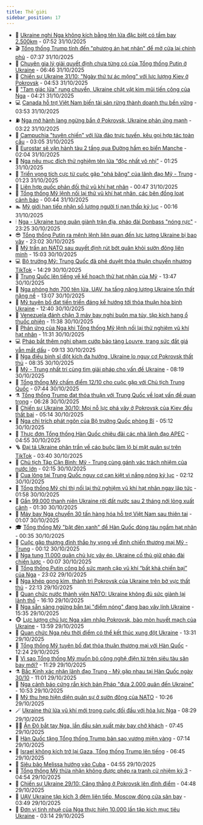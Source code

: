 ```yaml
---
title: Thế giới
sidebar_position: 17
---
```


<!-- dantri-the-gioi:START -->
- 🌋 [Ukraine nghi Nga không kích bằng tên lửa đặc biệt có tầm bay 2.500km](https://dantri.com.vn/the-gioi/ukraine-nghi-nga-khong-kich-bang-ten-lua-dac-biet-co-tam-bay-2500km-20251031143716630.htm) - 07:52 31/10/2025
- 🎬 [Tổng thống Trump tính đến &quot;phương án hạt nhân&quot; để mở cửa lại chính phủ](https://dantri.com.vn/the-gioi/tong-thong-trump-tinh-den-phuong-an-hat-nhan-de-mo-cua-lai-chinh-phu-20251031141850887.htm) - 07:37 31/10/2025
- 🧰 [Chuyên gia lý giải quyết định chưa từng có của Tổng thống Putin ở Ukraine](https://dantri.com.vn/the-gioi/chuyen-gia-ly-giai-quyet-dinh-chua-tung-co-cua-tong-thong-putin-o-ukraine-20251031132331610.htm) - 06:46 31/10/2025
- 🌋 [Chiến sự Ukraine 31/10: &quot;Ngày thứ tư ác mộng&quot; với lực lượng Kiev ở Pokrovsk](https://dantri.com.vn/the-gioi/chien-su-ukraine-3110-ngay-thu-tu-ac-mong-voi-luc-luong-kiev-o-pokrovsk-20251031111545610.htm) - 04:53 31/10/2025
- 🗽 [&quot;Tam giác lửa&quot; rung chuyển, Ukraine chật vật kìm mũi tiến công của Nga](https://dantri.com.vn/the-gioi/tam-giac-lua-rung-chuyen-ukraine-chat-vat-kim-mui-tien-cong-cua-nga-20251031111602108.htm) - 04:21 31/10/2025
- 💻 [Canada hỗ trợ Việt Nam biến tài sản rừng thành doanh thu bền vững](https://dantri.com.vn/the-gioi/canada-ho-tro-viet-nam-bien-tai-san-rung-thanh-doanh-thu-ben-vung-20251031104329156.htm) - 03:53 31/10/2025
- ⛽️ [Nga mở hành lang ngừng bắn ở Pokrovsk, Ukraine phản ứng mạnh](https://dantri.com.vn/the-gioi/nga-mo-hanh-lang-ngung-ban-o-pokrovsk-ukraine-phan-ung-manh-20251031101609246.htm) - 03:22 31/10/2025
- 🤩 [Campuchia &quot;tuyên chiến&quot; với lừa đảo trực tuyến, kêu gọi hợp tác toàn cầu](https://dantri.com.vn/the-gioi/campuchia-tuyen-chien-voi-lua-dao-truc-tuyen-keu-goi-hop-tac-toan-cau-20251031090651932.htm) - 03:05 31/10/2025
- 🧐 [Eurostar sẽ vận hành tàu 2 tầng qua Đường hầm eo biển Manche](https://dantri.com.vn/the-gioi/eurostar-se-van-hanh-tau-2-tang-qua-duong-ham-eo-bien-manche-20251031085610696.htm) - 02:04 31/10/2025
- 🎊 [Nga nêu mục đích thử nghiệm tên lửa “độc nhất vô nhị”](https://dantri.com.vn/the-gioi/nga-neu-muc-dich-thu-nghiem-ten-lua-doc-nhat-vo-nhi-20251031081405027.htm) - 01:25 31/10/2025
- 📝 [Triển vọng tích cực từ cuộc gặp &quot;phá băng&quot; của lãnh đạo Mỹ - Trung](https://dantri.com.vn/the-gioi/trien-vong-tich-cuc-tu-cuoc-gap-pha-bang-cua-lanh-dao-my-trung-20251031082246023.htm) - 01:23 31/10/2025
- 🤡 [Liên hợp quốc phản đối thử vũ khí hạt nhân](https://dantri.com.vn/the-gioi/lien-hop-quoc-phan-doi-thu-vu-khi-hat-nhan-20251031074045523.htm) - 00:47 31/10/2025
- 🥷 [Tổng thống Mỹ lệnh nối lại thử vũ khí hạt nhân, các bên đồng loạt cảnh báo](https://dantri.com.vn/the-gioi/tong-thong-my-lenh-noi-lai-thu-vu-khi-hat-nhan-cac-ben-dong-loat-canh-bao-20251031072659946.htm) - 00:44 31/10/2025
- 🏊 [Mỹ giới hạn tiếp nhận số lượng người tị nạn thấp kỷ lục](https://dantri.com.vn/the-gioi/my-gioi-han-tiep-nhan-so-luong-nguoi-ti-nan-thap-ky-luc-20251031071459239.htm) - 00:16 31/10/2025
- 🕯 [Nga - Ukraine tung quân giành trận địa, pháo đài Donbass &quot;nóng rực&quot;](https://dantri.com.vn/the-gioi/nga-ukraine-tung-quan-gianh-tran-dia-phao-dai-donbass-nong-ruc-20251031062122216.htm) - 23:25 30/10/2025
- 😎 [Tổng thống Putin ra mệnh lệnh liên quan đến lực lượng Ukraine bị bao vây](https://dantri.com.vn/the-gioi/tong-thong-putin-ra-menh-lenh-lien-quan-den-luc-luong-ukraine-bi-bao-vay-20251031055140987.htm) - 23:02 30/10/2025
- 🌈 [Mỹ trấn an NATO sau quyết định rút bớt quân khỏi sườn đông liên minh](https://dantri.com.vn/the-gioi/my-tran-an-nato-sau-quyet-dinh-rut-bot-quan-khoi-suon-dong-lien-minh-20251030212112489.htm) - 15:03 30/10/2025
- 💻 [Bộ trưởng Mỹ: Trung Quốc đã phê duyệt thỏa thuận chuyển nhượng TikTok](https://dantri.com.vn/the-gioi/bo-truong-my-trung-quoc-da-phe-duyet-thoa-thuan-chuyen-nhuong-tiktok-20251030205840973.htm) - 14:29 30/10/2025
- 🤖 [Trung Quốc lên tiếng về kế hoạch thử hạt nhân của Mỹ](https://dantri.com.vn/the-gioi/trung-quoc-len-tieng-ve-ke-hoach-thu-hat-nhan-cua-my-20251030201337274.htm) - 13:47 30/10/2025
- 🦏 [Nga phóng hơn 700 tên lửa, UAV, hạ tầng năng lượng Ukraine tổn thất nặng nề](https://dantri.com.vn/the-gioi/nga-phong-hon-700-ten-lua-uav-ha-tang-nang-luong-ukraine-ton-that-nang-ne-20251030193723309.htm) - 13:07 30/10/2025
- 🌁 [Mỹ tuyên bố đạt tiến triển đáng kể hướng tới thỏa thuận hòa bình Ukraine](https://dantri.com.vn/the-gioi/my-tuyen-bo-dat-tien-trien-dang-ke-huong-toi-thoa-thuan-hoa-binh-ukraine-20251030185551955.htm) - 12:40 30/10/2025
- 🐘 [Venezuela đánh chặn 3 máy bay nghi buôn ma túy, tập kích hang ổ thuốc phiện](https://dantri.com.vn/the-gioi/venezuela-danh-chan-3-may-bay-nghi-buon-ma-tuy-tap-kich-hang-o-thuoc-phien-20251030170924459.htm) - 11:38 30/10/2025
- 🥷 [Phản ứng của Nga khi Tổng thống Mỹ lệnh nối lại thử nghiệm vũ khí hạt nhân](https://dantri.com.vn/the-gioi/phan-ung-cua-nga-khi-tong-thong-my-lenh-noi-lai-thu-nghiem-vu-khi-hat-nhan-20251030182007533.htm) - 11:31 30/10/2025
- 💻 [Pháp bắt thêm nghi phạm cướp bảo tàng Louvre, trang sức đắt giá vẫn mất dấu](https://dantri.com.vn/the-gioi/phap-bat-them-nghi-pham-cuop-bao-tang-louvre-trang-suc-dat-gia-van-mat-dau-20251030155551733.htm) - 09:13 30/10/2025
- 🎡 [Nga điều binh sĩ đột kích đa hướng, Ukraine lo nguy cơ Pokrovsk thất thủ](https://dantri.com.vn/the-gioi/nga-dieu-binh-si-dot-kich-da-huong-ukraine-lo-nguy-co-pokrovsk-that-thu-20251030153049645.htm) - 08:35 30/10/2025
- 🧰 [Mỹ - Trung nhất trí cùng tìm giải pháp cho vấn đề Ukraine](https://dantri.com.vn/the-gioi/my-trung-nhat-tri-cung-tim-giai-phap-cho-van-de-ukraine-20251030145635254.htm) - 08:19 30/10/2025
- 🥸 [Tổng thống Mỹ chấm điểm 12/10 cho cuộc gặp với Chủ tịch Trung Quốc](https://dantri.com.vn/the-gioi/tong-thong-my-cham-diem-1210-cho-cuoc-gap-voi-chu-tich-trung-quoc-20251030143417841.htm) - 07:44 30/10/2025
- ⚗️ [Tổng thống Trump đạt thỏa thuận với Trung Quốc về loạt vấn đề quan trọng](https://dantri.com.vn/the-gioi/tong-thong-trump-dat-thoa-thuan-voi-trung-quoc-ve-loat-van-de-quan-trong-20251030131021275.htm) - 06:28 30/10/2025
- 🌮 [Chiến sự Ukraine 30/10: Mọi nỗ lực phá vây ở Pokrovsk của Kiev đều thất bại](https://dantri.com.vn/the-gioi/chien-su-ukraine-3010-moi-no-luc-pha-vay-o-pokrovsk-cua-kiev-deu-that-bai-20251030115832733.htm) - 05:14 30/10/2025
- 🎃 [Nga chỉ trích phát ngôn của Bộ trưởng Quốc phòng Bỉ](https://dantri.com.vn/the-gioi/nga-chi-trich-phat-ngon-cua-bo-truong-quoc-phong-bi-20251030120107795.htm) - 05:12 30/10/2025
- 💫 [Thực đơn Tổng thống Hàn Quốc chiêu đãi các nhà lãnh đạo APEC](https://dantri.com.vn/the-gioi/thuc-don-tong-thong-han-quoc-chieu-dai-cac-nha-lanh-dao-apec-20251030113311588.htm) - 04:55 30/10/2025
- 🪜 [Đại tá Ukraine phân trần về cáo buộc làm lộ bí mật quân sự trên TikTok](https://dantri.com.vn/the-gioi/dai-ta-ukraine-phan-tran-ve-cao-buoc-lam-lo-bi-mat-quan-su-tren-tiktok-20251030103435271.htm) - 03:40 30/10/2025
- 🌋 [Chủ tịch Tập Cận Bình: Mỹ - Trung cùng gánh vác trách nhiệm của nước lớn](https://dantri.com.vn/the-gioi/chu-tich-tap-can-binh-my-trung-cung-ganh-vac-trach-nhiem-cua-nuoc-lon-20251030083202381.htm) - 02:15 30/10/2025
- 🦏 [Cua lông tại Trung Quốc nguy cơ cạn kiệt vì nắng nóng kỷ lục](https://dantri.com.vn/the-gioi/cua-long-tai-trung-quoc-nguy-co-can-kiet-vi-nang-nong-ky-luc-20251030090915125.htm) - 02:12 30/10/2025
- 👀 [Tổng thống Mỹ chỉ thị nối lại thử nghiệm vũ khí hạt nhân ngay lập tức](https://dantri.com.vn/the-gioi/tong-thong-my-chi-thi-noi-lai-thu-nghiem-vu-khi-hat-nhan-ngay-lap-tuc-20251030084350800.htm) - 01:58 30/10/2025
- 🧰 [Gần 99.000 thanh niên Ukraine rời đất nước sau 2 tháng nới lỏng xuất cảnh](https://dantri.com.vn/the-gioi/gan-99000-thanh-nien-ukraine-roi-dat-nuoc-sau-2-thang-noi-long-xuat-canh-20251030082100771.htm) - 01:30 30/10/2025
- 🚀 [Máy bay Nga chuyển 30 tấn hàng hóa hỗ trợ Việt Nam sau thiên tai](https://dantri.com.vn/the-gioi/may-bay-nga-chuyen-30-tan-hang-hoa-ho-tro-viet-nam-sau-thien-tai-20251030075955677.htm) - 01:07 30/10/2025
- 🎓 [Tổng thống Mỹ &quot;bật đèn xanh&quot; để Hàn Quốc đóng tàu ngầm hạt nhân](https://dantri.com.vn/the-gioi/tong-thong-my-bat-den-xanh-de-han-quoc-dong-tau-ngam-hat-nhan-20251030071222722.htm) - 00:35 30/10/2025
- 🥸 [Cuộc gặp thượng đỉnh thắp hy vọng về đình chiến thương mại Mỹ - Trung](https://dantri.com.vn/the-gioi/cuoc-gap-thuong-dinh-thap-hy-vong-ve-dinh-chien-thuong-mai-my-trung-20251030065808060.htm) - 00:12 30/10/2025
- 🦅 [Nga tung 11.000 quân chủ lực vây ép, Ukraine cố thủ giữ pháo đài chiến lược](https://dantri.com.vn/the-gioi/nga-tung-11000-quan-chu-luc-vay-ep-ukraine-co-thu-giu-phao-dai-chien-luoc-20251030063458214.htm) - 00:07 30/10/2025
- 🤭 [Tổng thống Putin công bố sức mạnh cặp vũ khí “bất khả chiến bại” của Nga](https://dantri.com.vn/the-gioi/tong-thong-putin-cong-bo-suc-manh-cap-vu-khi-bat-kha-chien-bai-cua-nga-20251030055134405.htm) - 23:02 29/10/2025
- 🤖 [Nga khép gọng kìm, thành trì Pokrovsk của Ukraine trên bờ vực thất thủ](https://dantri.com.vn/the-gioi/nga-khep-gong-kim-thanh-tri-pokrovsk-cua-ukraine-tren-bo-vuc-that-thu-20251030045733323.htm) - 22:13 29/10/2025
- 🐲 [Quan chức nước thành viên NATO: Ukraine không đủ sức giành lại lãnh thổ](https://dantri.com.vn/the-gioi/quan-chuc-nuoc-thanh-vien-nato-ukraine-khong-du-suc-gianh-lai-lanh-tho-20251029211232644.htm) - 16:10 29/10/2025
- 🫣 [Nga sẵn sàng ngừng bắn tại &quot;điểm nóng&quot; đang bao vây lính Ukraine](https://dantri.com.vn/the-gioi/nga-san-sang-ngung-ban-tai-diem-nong-dang-bao-vay-linh-ukraine-20251029215945914.htm) - 15:35 29/10/2025
- 🐵 [Lực lượng chủ lực Nga xâm nhập Pokrovsk, bào mòn huyết mạch của Ukraine](https://dantri.com.vn/the-gioi/luc-luong-chu-luc-nga-xam-nhap-pokrovsk-bao-mon-huyet-mach-cua-ukraine-20251029175337674.htm) - 13:59 29/10/2025
- 🫶 [Quan chức Nga nêu thời điểm có thể kết thúc xung đột Ukraine](https://dantri.com.vn/the-gioi/quan-chuc-nga-neu-thoi-diem-co-the-ket-thuc-xung-dot-ukraine-20251029202140898.htm) - 13:31 29/10/2025
- 💃 [Tổng thống Mỹ tuyên bố đạt thỏa thuận thương mại với Hàn Quốc](https://dantri.com.vn/the-gioi/tong-thong-my-tuyen-bo-dat-thoa-thuan-thuong-mai-voi-han-quoc-20251029190348408.htm) - 12:24 29/10/2025
- 💫 [Vì sao Tổng thống Mỹ muốn bỏ công nghệ điện từ trên siêu tàu sân bay mới?](https://dantri.com.vn/the-gioi/vi-sao-tong-thong-my-muon-bo-cong-nghe-dien-tu-tren-sieu-tau-san-bay-moi-20251029112323025.htm) - 11:29 29/10/2025
- ⚗️ [Bắc Kinh xác nhận lãnh đạo Trung - Mỹ gặp nhau tại Hàn Quốc ngày 30/10](https://dantri.com.vn/the-gioi/bac-kinh-xac-nhan-lanh-dao-trung-my-gap-nhau-tai-han-quoc-ngay-3010-20251029170123308.htm) - 11:01 29/10/2025
- 🥷 [Nga cảnh báo cứng rắn kịch bản Pháp &quot;đưa 2.000 quân đến Ukraine&quot;](https://dantri.com.vn/the-gioi/nga-canh-bao-cung-ran-kich-ban-phap-dua-2000-quan-den-ukraine-20251029172556743.htm) - 10:53 29/10/2025
- 🥸 [Mỹ thu hẹp hiện diện quân sự ở sườn đông của NATO](https://dantri.com.vn/the-gioi/my-thu-hep-hien-dien-quan-su-o-suon-dong-cua-nato-20251029163105172.htm) - 10:26 29/10/2025
- 🪄 [Ukraine thử lửa vũ khí mới trong cuộc đối đầu với hỏa lực Nga](https://dantri.com.vn/the-gioi/ukraine-thu-lua-vu-khi-moi-trong-cuoc-doi-dau-voi-hoa-luc-nga-20251029145407870.htm) - 08:29 29/10/2025
- 🧑‍💻 [Ấn Độ bắt tay Nga, lần đầu sản xuất máy bay chở khách](https://dantri.com.vn/the-gioi/an-do-bat-tay-nga-lan-dau-san-xuat-may-bay-cho-khach-20251029144016119.htm) - 07:45 29/10/2025
- 🤭 [Hàn Quốc tặng Tổng thống Trump bản sao vương miện vàng](https://dantri.com.vn/the-gioi/han-quoc-tang-tong-thong-trump-ban-sao-vuong-mien-vang-20251029135422486.htm) - 07:14 29/10/2025
- 🗽 [Israel không kích trở lại Gaza, Tổng thống Trump lên tiếng](https://dantri.com.vn/the-gioi/israel-khong-kich-tro-lai-gaza-tong-thong-trump-len-tieng-20251029132959679.htm) - 06:45 29/10/2025
- 🤖 [Siêu bão Melissa hướng vào Cuba](https://dantri.com.vn/the-gioi/sieu-bao-melissa-huong-vao-cuba-20251029113447346.htm) - 04:55 29/10/2025
- 🌈 [Tổng thống Mỹ thừa nhận không được phép ra tranh cử nhiệm kỳ 3](https://dantri.com.vn/the-gioi/tong-thong-my-thua-nhan-khong-duoc-phep-ra-tranh-cu-nhiem-ky-3-20251029112820491.htm) - 04:54 29/10/2025
- 🤩 [Chiến sự Ukraine 29/10: Căng thẳng ở Pokrovsk lên đỉnh điểm](https://dantri.com.vn/the-gioi/chien-su-ukraine-2910-cang-thang-o-pokrovsk-len-dinh-diem-20251029111441991.htm) - 04:48 29/10/2025
- 🤗 [UAV Ukraine tập kích 3 đêm liên tiếp, Moscow đóng cửa sân bay](https://dantri.com.vn/the-gioi/uav-ukraine-tap-kich-3-dem-lien-tiep-moscow-dong-cua-san-bay-20251029103931534.htm) - 03:49 29/10/2025
- 🙉 [Đơn vị tinh nhuệ của Nga thực hiện 10.000 lần tập kích mục tiêu Ukraine](https://dantri.com.vn/the-gioi/don-vi-tinh-nhue-cua-nga-thuc-hien-10000-lan-tap-kich-muc-tieu-ukraine-20251029100651134.htm) - 03:14 29/10/2025<!-- dantri-the-gioi:END -->
